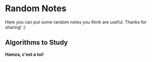 # Random Notes
Here you can put some random notes you think are useful.
Thanks for sharing! :)

## Algorithms to Study
**Hamza, c'est a toi!**
